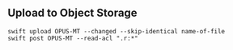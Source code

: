 
## Upload to Object Storage


```
swift upload OPUS-MT --changed --skip-identical name-of-file
swift post OPUS-MT --read-acl ".r:*"
```

